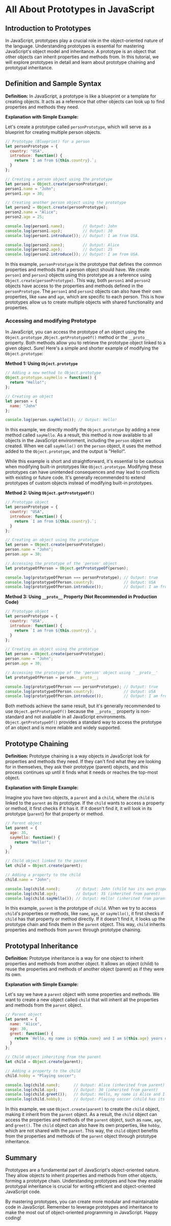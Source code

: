 # All About Prototypes in JavaScript

## Introduction to Prototypes

In JavaScript, prototypes play a crucial role in the object-oriented nature of the language. Understanding prototypes is essential for mastering JavaScript's object model and inheritance. A prototype is an object that other objects can inherit properties and methods from. In this tutorial, we will explore prototypes in detail and learn about prototype chaining and prototypal inheritance.

## Definition and Sample Syntax
**Definition:** In JavaScript, a prototype is like a blueprint or a template for creating objects. It acts as a reference that other objects can look up to find properties and methods they need.

**Explanation with Simple Example:**

Let's create a prototype called `personPrototype`, which will serve as a blueprint for creating multiple person objects.

```javascript
// Prototype (Blueprint) for a person
let personPrototype = {
  country: "USA",
  introduce: function() {
    return `I am from ${this.country}.`;
  }
};

// Creating a person object using the prototype
let person1 = Object.create(personPrototype);
person1.name = "John";
person1.age = 30;

// Creating another person object using the prototype
let person2 = Object.create(personPrototype);
person2.name = "Alice";
person2.age = 25;

console.log(person1.name);        // Output: John
console.log(person1.age);         // Output: 30
console.log(person1.introduce()); // Output: I am from USA.

console.log(person2.name);        // Output: Alice
console.log(person2.age);         // Output: 25
console.log(person2.introduce()); // Output: I am from USA.
```

In this example, `personPrototype` is the prototype that defines the common properties and methods that a person object should have. We create `person1` and `person2` objects using this prototype as a reference using `Object.create(personPrototype)`. This way, both `person1` and `person2` objects have access to the properties and methods defined in the `personPrototype`. The `person1` and `person2` objects can also have their own properties, like `name` and `age`, which are specific to each person. This is how prototypes allow us to create multiple objects with shared functionality and properties.

### Accessing and modifying Prototype

In JavaScript, you can access the prototype of an object using the `Object.prototype` ,`Object.getPrototypeOf()` method or the `__proto__` property. Both methods allow you to retrieve the prototype object linked to a given object.
Sure! Here's a simple and shorter example of modifying the `Object.prototype`:

**Method 1: Using `Object.prototype`**
```javascript
// Adding a new method to Object.prototype
Object.prototype.sayHello = function() {
  return "Hello!";
};

// Creating an object
let person = {
  name: "John"
};

console.log(person.sayHello()); // Output: Hello!
```

In this example, we directly modify the `Object.prototype` by adding a new method called `sayHello`. As a result, this method is now available to all objects in the JavaScript environment, including the `person` object we created. When we call `sayHello()` on the `person` object, it uses the method added to the `Object.prototype`, and the output is "Hello!".

While this example is short and straightforward, it's essential to be cautious when modifying built-in prototypes like `Object.prototype`. Modifying these prototypes can have unintended consequences and may lead to conflicts with existing or future code. It's generally recommended to extend prototypes of custom objects instead of modifying built-in prototypes.

**Method 2: Using `Object.getPrototypeOf()`**

```javascript
// Prototype object
let personPrototype = {
  country: "USA",
  introduce: function() {
    return `I am from ${this.country}.`;
  }
};

// Creating an object using the prototype
let person = Object.create(personPrototype);
person.name = "John";
person.age = 30;

// Accessing the prototype of the 'person' object
let prototypeOfPerson = Object.getPrototypeOf(person);

console.log(prototypeOfPerson === personPrototype); // Output: true
console.log(prototypeOfPerson.country);             // Output: USA
console.log(prototypeOfPerson.introduce());         // Output: I am from USA.
```

**Method 3: Using `__proto__` Property (Not Recommended in Production Code)**

```javascript
// Prototype object
let personPrototype = {
  country: "USA",
  introduce: function() {
    return `I am from ${this.country}.`;
  }
};

// Creating an object using the prototype
let person = Object.create(personPrototype);
person.name = "John";
person.age = 30;

// Accessing the prototype of the 'person' object using '__proto__'
let prototypeOfPerson = person.__proto__;

console.log(prototypeOfPerson === personPrototype); // Output: true
console.log(prototypeOfPerson.country);             // Output: USA
console.log(prototypeOfPerson.introduce());         // Output: I am from USA.
```

Both methods achieve the same result, but it's generally recommended to use `Object.getPrototypeOf()` because the `__proto__` property is non-standard and not available in all JavaScript environments. `Object.getPrototypeOf()` provides a standard way to access the prototype of an object and is more reliable and widely supported.


## Prototype Chaining

**Definition:** Prototype chaining is a way objects in JavaScript look for properties and methods they need. If they can't find what they are looking for in themselves, they ask their prototype (parent) objects, and this process continues up until it finds what it needs or reaches the top-most object.

**Explanation with Simple Example:**

Imagine you have two objects, a `parent` and a `child`, where the `child` is linked to the `parent` as its prototype. If the `child` wants to access a property or method, it first checks if it has it. If it doesn't find it, it will look in its prototype (`parent`) for that property or method.

```javascript
// Parent object
let parent = {
  age: 35,
  sayHello: function() {
    return "Hello!";
  }
};

// Child object linked to the parent
let child = Object.create(parent);

// Adding a property to the child
child.name = "John";

console.log(child.name);       // Output: John (child has its own property)
console.log(child.age);        // Output: 35 (inherited from parent)
console.log(child.sayHello()); // Output: Hello! (inherited from parent)
```

In this example, `parent` is the prototype of `child`. When we try to access `child`'s properties or methods, like `name`, `age`, or `sayHello()`, it first checks if `child` has that property or method directly. If it doesn't find it, it looks up the prototype chain and finds them in the `parent` object. This way, `child` inherits properties and methods from `parent` through prototype chaining.

## Prototypal Inheritance

**Definition:** Prototype inheritance is a way for one object to inherit properties and methods from another object. It allows an object (child) to reuse the properties and methods of another object (parent) as if they were its own.

**Explanation with Simple Example:**

Let's say we have a `parent` object with some properties and methods. We want to create a new object called `child` that will inherit all the properties and methods from the `parent` object.

```javascript
// Parent object
let parent = {
  name: "Alice",
  age: 30,
  greet: function() {
    return `Hello, my name is ${this.name} and I am ${this.age} years old.`;
  }
};

// Child object inheriting from the parent
let child = Object.create(parent);

// Adding a property to the child
child.hobby = "Playing soccer";

console.log(child.name);      // Output: Alice (inherited from parent)
console.log(child.age);       // Output: 30 (inherited from parent)
console.log(child.greet());   // Output: Hello, my name is Alice and I am 30 years old. (inherited from parent)
console.log(child.hobby);     // Output: Playing soccer (child has its own property)
```

In this example, we use `Object.create(parent)` to create the `child` object, making it inherit from the `parent` object. As a result, the `child` object can access the properties and methods of the `parent` object, such as `name`, `age`, and `greet()`. The `child` object can also have its own properties, like `hobby`, which are not shared with the `parent`. This way, the `child` object benefits from the properties and methods of the `parent` object through prototype inheritance.

## Summary

Prototypes are a fundamental part of JavaScript's object-oriented nature. They allow objects to inherit properties and methods from other objects, forming a prototype chain. Understanding prototypes and how they enable prototypal inheritance is crucial for writing efficient and object-oriented JavaScript code.

By mastering prototypes, you can create more modular and maintainable code in JavaScript. Remember to leverage prototypes and inheritance to make the most out of object-oriented programming in JavaScript. Happy coding!